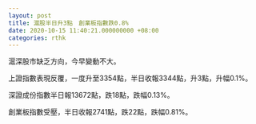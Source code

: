 ```yaml
---
layout: post
title: 滬股半日升3點　創業板指數跌0.8%
date: 2020-10-15 11:40:21.000000000 +08:00
categories: rthk
---
```


滬深股市缺乏方向，今早變動不大。

上證指數表現反覆，一度升至3354點，半日收報3344點，升3點，升幅0.1%。

深證成份指數半日報13672點，跌18點，跌幅0.13%。

創業板指數受壓，半日收報2741點，跌22點，跌幅0.81%。
